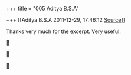 +++
title = "005 Aditya B.S.A"

+++
[[Aditya B.S.A	2011-12-29, 17:46:12 [Source](https://groups.google.com/g/samskrita/c/v49IgvDNerQ)]]



Thanks very much for the excerpt. Very useful.  
  







